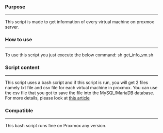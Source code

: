 ### Purpose

---
This script is made to get information of every virtual machine on proxmox server.




### How to use

---
To use this script you just execute the below command:
sh get_info_vm.sh




### Script content

---
This script uses a bash script and if this script is run, you will get 2 files namely txt file and csv file for each virtual machine in proxmox. 
You can use the csv file that you got to save the file into the MySQL/MariaDB database. 
For more details, please look at [this article](https://sysadminote.com/how-to-get-information-from-a-virtual-machine-in-proxmox-using-a-bash-script/)



 
### Compatible

---
This bash script runs fine on Proxmox any version.
